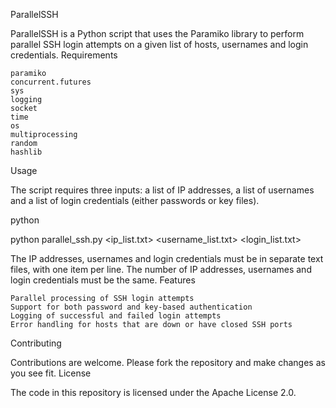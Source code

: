 ParallelSSH

ParallelSSH is a Python script that uses the Paramiko library to perform parallel SSH login attempts on a given list of hosts, usernames and login credentials.
Requirements

    paramiko
    concurrent.futures
    sys
    logging
    socket
    time
    os
    multiprocessing
    random
    hashlib

Usage

The script requires three inputs: a list of IP addresses, a list of usernames and a list of login credentials (either passwords or key files).

python

python parallel_ssh.py <ip_list.txt> <username_list.txt> <login_list.txt>

The IP addresses, usernames and login credentials must be in separate text files, with one item per line. The number of IP addresses, usernames and login credentials must be the same.
Features

    Parallel processing of SSH login attempts
    Support for both password and key-based authentication
    Logging of successful and failed login attempts
    Error handling for hosts that are down or have closed SSH ports

Contributing

Contributions are welcome. Please fork the repository and make changes as you see fit.
License

The code in this repository is licensed under the Apache License 2.0.
